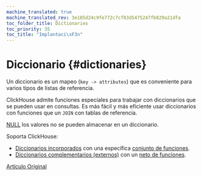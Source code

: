 ```yaml
---
machine_translated: true
machine_translated_rev: 3e185d24c9fe772c7cf03d5475247fb829a21dfa
toc_folder_title: Dictionaries
toc_priority: 35
toc_title: "Implantaci\xF3n"
---
```


# Diccionario {#dictionaries}

Un diccionario es un mapeo (`key -> attributes`) que es conveniente para varios tipos de listas de referencia.

ClickHouse admite funciones especiales para trabajar con diccionarios que se pueden usar en consultas. Es más fácil y más eficiente usar diccionarios con funciones que un `JOIN` con tablas de referencia.

[NULL](../../sql-reference/syntax.md#null-literal) los valores no se pueden almacenar en un diccionario.

Soporta ClickHouse:

-   [Diccionarios incorporados](internal-dicts.md#internal_dicts) con una específica [conjunto de funciones](../../sql-reference/functions/ym-dict-functions.md).
-   [Diccionarios complementarios (externos)](external-dictionaries/external-dicts.md#external-dicts) con un [neto de funciones](../../sql-reference/functions/ext-dict-functions.md).

[Artículo Original](https://clickhouse.tech/docs/en/query_language/dicts/) <!--hide-->
